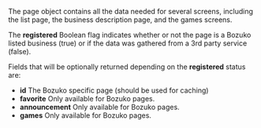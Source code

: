 The page object contains all the data needed for several screens, including
the list page, the business description page, and the games screens.

The **registered** Boolean flag indicates whether or not the page is a
Bozuko listed business (true) or if the data was gathered from a 3rd party
service (false).

Fields that will be optionally returned depending on the **registered** status
are:


+ **id** The Bozuko specific page (should be used for caching)
+ **favorite** Only available for Bozuko pages.
+ **announcement** Only available for Bozuko pages.
+ **games** Only available for Bozuko pages.
